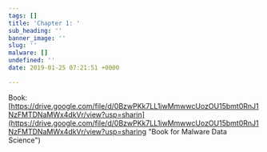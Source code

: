```yaml
---
tags: []
title: 'Chapter 1: '
sub_heading: ''
banner_image: ''
slug: ''
malware: []
undefined: ''
date: 2019-01-25 07:21:51 +0000

---
```

Book: [https://drive.google.com/file/d/0BzwPKk7LL1jwMmwwcUozOU15bmt0RnJ1NzFMTDNaMWx4dkVr/view?usp=sharin](https://drive.google.com/file/d/0BzwPKk7LL1jwMmwwcUozOU15bmt0RnJ1NzFMTDNaMWx4dkVr/view?usp=sharing "Book for Malware Data Science")